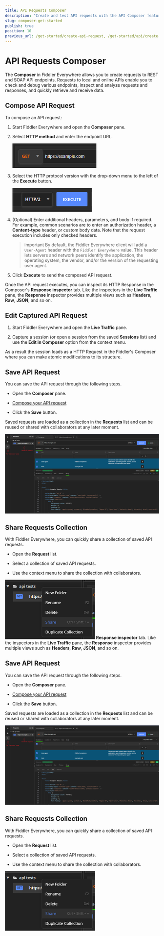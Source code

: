 ```yaml
---
title: API Requests Composer
description: "Create and test API requests with the API Composer feature of the Telerik Fiddler Everywhere web-debugging HTTP client proxy."
slug: composer-get-started
publish: true
position: 10
previous_url: /get-started/create-api-request, /get-started/api/create-api-request, /api/create-api-request, /user-guide/composer
---
```


# API Requests Composer

The **Composer** in Fiddler Everywhere allows you to create requests to REST and SOAP API endpoints. Requests to local and online APIs enable you to check and debug various endpoints, inspect and analyze requests and responses, and quickly retrieve and receive data.

## Compose API Request

To compose an API request:

1. Start Fiddler Everywhere and open the **Composer** pane.

1. Select **HTTP method** and enter the endpoint URL.

    ![Select HTTP method and enter URL](../images/composer/comp-method-and-url.png)

1. Select the HTTP protocol version with the drop-down menu to the left of the **Execute** button.

    ![Select HTTP version](../images/composer/comp-http-version.png)

1. (Optional) Enter additional headers, parameters, and body if required. For example, common scenarios are to enter an authorization header, a **Content-type** header, or custom body data. Note that the request execution includes only checked headers.

    >important By default, the Fiddler Everywhere client will add a `User-Agent` header with the `Fiddler Everywhere` value. This header lets servers and network peers identify the application, the operating system, the vendor, and/or the version of the requesting user agent.

1. Click **Execute** to send the composed API request. 

Once the API request executes, you can inspect its HTTP Response in the Composer's **Response inspector** tab. Like the inspectors in the **Live Traffic** pane, the **Response** inspector provides multiple views such as **Headers**, **Raw**, **JSON**, and so on.


## Edit Captured API Request

1. Start Fiddler Everywhere and open the **Live Traffic** pane.

1. Capture a session (or open a session from the saved **Sessions** list) and use the **Edit in Composer** option from the context menu.

As a result the session loads as a HTTP Request in the Fiddler's Composer where you can make atomic modifications to its structure.

## Save API Request

You can save the API request through the following steps.

- Open the **Composer** pane.

- [Compose your API request](#compose-api-request)

- Click the **Save** button. 

Saved requests are loaded as a collection in the **Requests** list and can be reused or shared with collaborators at any later moment.

![Creating API request](../images/composer/comp-pane-all.png)


## Share Requests Collection

With Fiddler Everywhere, you can quickly share a collection of saved API requests.

- Open the **Request** list.

- Select a collection of saved API requests.

- Use the context menu to share the collection with collaborators.

![Share API requests](../images/composer/comp-requests-share.png)
 **Response inspector** tab. Like the inspectors in the **Live Traffic** pane, the **Response** inspector provides multiple views such as **Headers**, **Raw**, **JSON**, and so on.

## Save API Request

You can save the API request through the following steps.

- Open the **Composer** pane.

- [Compose your API request](#compose-api-request)

- Click the **Save** button. 

Saved requests are loaded as a collection in the **Requests** list and can be reused or shared with collaborators at any later moment.

![Creating API request](../images/composer/comp-pane-all.png)


## Share Requests Collection

With Fiddler Everywhere, you can quickly share a collection of saved API requests.

- Open the **Request** list.

- Select a collection of saved API requests.

- Use the context menu to share the collection with collaborators.

![Share API requests](../images/composer/comp-requests-share.png)



